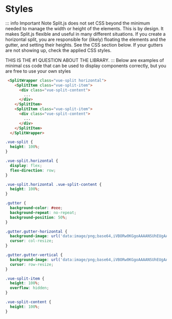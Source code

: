 # Styles
::: info
Important Note
Split.js does not set CSS beyond the minimum needed to manage the width or height of the elements. This is by design. It makes Split.js flexible and useful in many different situations. If you create a horizontal split, you are responsible for (likely) floating the elements and the gutter, and setting their heights. See the CSS section below. If your gutters are not showing up, check the applied CSS styles.

THIS IS THE #1 QUESTION ABOUT THE LIBRARY.
:::
Below are examples of minimal css code that can be used to display components correctly, but you are free to use your own styles
```html
 <SplitWrapper class="vue-split horizontal">
    <SplitItem class="vue-split-item">
      <div class="vue-split-content">
        ...
      </div>
    </SplitItem>
    <SplitItem class="vue-split-item">
      <div class="vue-split-content">
        ...
      </div>
    </SplitItem>
  </SplitWrapper>
```

```css
.vue-split {
  height: 100%;
}

.vue-split.horizontal {
  display: flex;
  flex-direction: row;
}

.vue-split.horizontal .vue-split-content {
  height: 100%;
}

.gutter {
  background-color: #eee;
  background-repeat: no-repeat;
  background-position: 50%;
}

.gutter.gutter-horizontal {
  background-image: url('data:image/png;base64,iVBORw0KGgoAAAANSUhEUgAAAAUAAAAeCAYAAADkftS9AAAAIklEQVQoU2M4c+bMfxAGAgYYmwGrIIiDjrELjpo5aiZeMwF+yNnOs5KSvgAAAABJRU5ErkJggg==');
  cursor: col-resize;
}

.gutter.gutter-vertical {
  background-image: url('data:image/png;base64,iVBORw0KGgoAAAANSUhEUgAAAB4AAAAFAQMAAABo7865AAAABlBMVEVHcEzMzMzyAv2sAAAAAXRSTlMAQObYZgAAABBJREFUeF5jOAMEEAIEEFwAn3kMwcB6I2AAAAAASUVORK5CYII=');
  cursor: row-resize;
}

.vue-split-item {
  height: 100%;
  overflow: hidden;
}

.vue-split-content {
  height: 100%;
}
```
